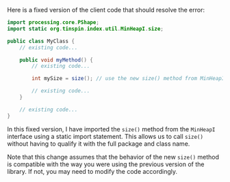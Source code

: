 Here is a fixed version of the client code that should resolve the error:
```java
import processing.core.PShape;
import static org.tinspin.index.util.MinHeapI.size;

public class MyClass {
    // existing code...

    public void myMethod() {
        // existing code...

        int mySize = size(); // use the new size() method from MinHeapI

        // existing code...
    }

    // existing code...
}
```
In this fixed version, I have imported the `size()` method from the `MinHeapI` interface using a static import statement. This allows us to call `size()` without having to qualify it with the full package and class name.

Note that this change assumes that the behavior of the new `size()` method is compatible with the way you were using the previous version of the library. If not, you may need to modify the code accordingly.